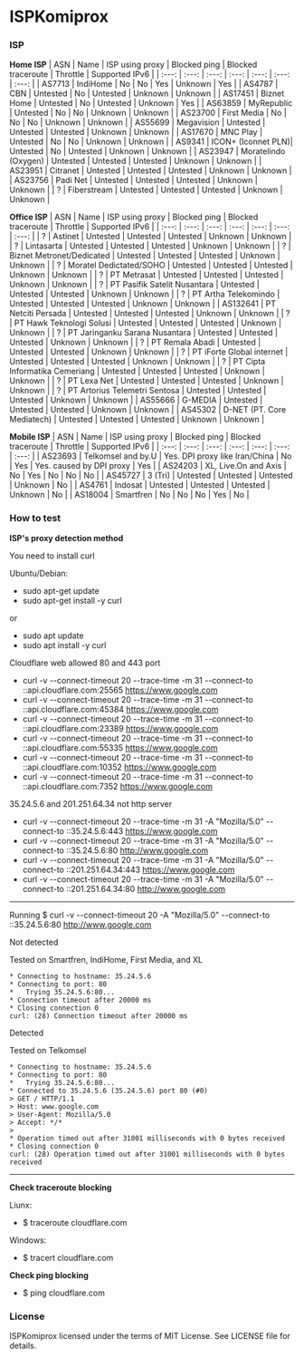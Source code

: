  # ISPKomiprox
 ### ISP
 **Home ISP**
| ASN | Name | ISP using proxy | Blocked ping | Blocked traceroute | Throttle | Supported IPv6 |
| :---: | :---: | :---: | :---: | :---: | :---: | :---: |
| AS7713 | IndiHome | No | No | Yes | Unknown | Yes |
| AS4787 | CBN | Untested | No | Untested | Unknown | Unknown |
| AS17451 | Biznet Home | Untested | No | Untested | Unknown | Yes |
| AS63859 | MyRepublic | Untested | No | No | Unknown | Unknown |
| AS23700 | First Media | No | No | No | Unknown | Unknown |
| AS55699 | Megavision | Untested | Untested | Untested | Unknown | Unknown |
| AS17670 | MNC Play | Untested | No | No | Unknown | Unknown |
| AS9341 | ICON+ (Iconnet PLN)| Untested | No | Untested | Unknown | Unknown |
| AS23947 | Moratelindo (Oxygen) | Untested | Untested | Untested | Unknown | Unknown |
| AS23951 | Citranet | Untested | Untested | Untested | Unknown | Unknown |
| AS23756 | Padi Net | Untested | Untested | Untested | Unknown | Unknown |
| ? | Fiberstream | Untested | Untested | Untested | Unknown | Unknown |

**Office ISP**
| ASN | Name | ISP using proxy | Blocked ping | Blocked traceroute | Throttle | Supported IPv6 |
| :---: | :---: | :---: | :---: | :---: | :---: | :---: |
| ? | Astinet | Untested | Untested | Untested | Unknown | Unknown |
| ? | Lintasarta | Untested | Untested | Untested | Unknown | Unknown |
| ? | Biznet Metronet/Dedicated | Untested | Untested | Untested | Unknown | Unknown |
| ? | Moratel Dedictated/SOHO | Untested | Untested | Untested | Unknown | Unknown |
| ? | PT Metrasat | Untested | Untested | Untested | Unknown | Unknown |
| ? | PT Pasifik Satelit Nusantara | Untested | Untested | Untested | Unknown | Unknown |
| ? | PT Artha Telekomindo | Untested | Untested | Untested | Unknown | Unknown |
| AS132641 | PT Netciti Persada | Untested | Untested | Untested | Unknown | Unknown |
| ? | PT Hawk Teknologi Solusi | Untested | Untested | Untested | Unknown | Unknown |
| ? | PT Jaringanku Sarana Nusantara | Untested | Untested | Untested | Unknown | Unknown |
| ? | PT Remala Abadi | Untested | Untested | Untested | Unknown | Unknown |
| ? | PT iForte Global internet | Untested | Untested | Untested | Unknown | Unknown |
| ? | PT Cipta Informatika Cemeriang | Untested | Untested | Untested | Unknown | Unknown |
| ? | PT Lexa Net | Untested | Untested | Untested | Unknown | Unknown |
| ? | PT Artorius Telemetri Sentosa | Untested | Untested | Untested | Unknown | Unknown |
| AS55666 | G-MEDIA | Untested | Untested | Untested | Unknown | Unknown |
| AS45302 | D-NET (PT. Core Mediatech) | Untested | Untested | Untested | Unknown | Unknown |

**Mobile ISP**
| ASN | Name | ISP using proxy | Blocked ping | Blocked traceroute | Throttle | Supported IPv6 |
| :---: | :---: | :---: | :---: | :---: | :---: | :---: |
| AS23693 | Telkomsel and by.U | Yes. DPI proxy like Iran/China | No | Yes | Yes. caused by DPI proxy | Yes |
| AS24203 | XL, Live.On and Axis | No | Yes | No | No | No |
| AS45727 | 3 (Tri) | Untested | Untested | Untested | Unknown | No |
| AS4761 | Indosat | Untested | Untested | Untested | Unknown | No |
| AS18004 | Smartfren | No | No | No | Yes | No |

### How to test

**ISP's proxy detection method**

You need to install curl

Ubuntu/Debian:
- sudo apt-get update
- sudo apt-get install -y curl

or

- sudo apt update
- sudo apt install -y curl

Cloudflare web allowed 80 and 443 port
- curl -v --connect-timeout 20 --trace-time -m 31 --connect-to ::api.cloudflare.com:25565 https://www.google.com
- curl -v --connect-timeout 20 --trace-time -m 31 --connect-to ::api.cloudflare.com:45384 https://www.google.com
- curl -v --connect-timeout 20 --trace-time -m 31 --connect-to ::api.cloudflare.com:23389 https://www.google.com
- curl -v --connect-timeout 20 --trace-time -m 31 --connect-to ::api.cloudflare.com:55335 https://www.google.com
- curl -v --connect-timeout 20 --trace-time -m 31 --connect-to ::api.cloudflare.com:10352 https://www.google.com
- curl -v --connect-timeout 20 --trace-time -m 31 --connect-to ::api.cloudflare.com:7352 https://www.google.com

35.24.5.6 and 201.251.64.34 not http server
- curl -v --connect-timeout 20 --trace-time -m 31 -A "Mozilla/5.0" --connect-to ::35.24.5.6:443 https://www.google.com
- curl -v --connect-timeout 20 --trace-time -m 31 -A "Mozilla/5.0" --connect-to ::35.24.5.6:80 http://www.google.com
- curl -v --connect-timeout 20 --trace-time -m 31 -A "Mozilla/5.0" --connect-to ::201.251.64.34:443 https://www.google.com
- curl -v --connect-timeout 20 --trace-time -m 31 -A "Mozilla/5.0" --connect-to ::201.251.64.34:80 http://www.google.com

-----------------------------------------

Running
$ curl -v --connect-timeout 20 -A "Mozilla/5.0" --connect-to ::35.24.5.6:80 http://www.google.com

Not detected

Tested on Smartfren, IndiHome, First Media, and XL
```
* Connecting to hostname: 35.24.5.6
* Connecting to port: 80
*   Trying 35.24.5.6:80...
* Connection timeout after 20000 ms
* Closing connection 0
curl: (28) Connection timeout after 20000 ms
```
Detected

Tested on Telkomsel
```
* Connecting to hostname: 35.24.5.6
* Connecting to port: 80
*   Trying 35.24.5.6:80...
* Connected to 35.24.5.6 (35.24.5.6) port 80 (#0)
> GET / HTTP/1.1
> Host: www.google.com
> User-Agent: Mozilla/5.0
> Accept: */*
>
* Operation timed out after 31001 milliseconds with 0 bytes received
* Closing connection 0
curl: (28) Operation timed out after 31001 milliseconds with 0 bytes received
```
-----------------------------------------
**Check traceroute blocking**

Liunx:
- $ traceroute cloudflare.com

Windows:
- $ tracert cloudflare.com

**Check ping blocking**

- $ ping cloudflare.com


### License
ISPKomiprox licensed under the terms of MIT License. See LICENSE file for details. 
